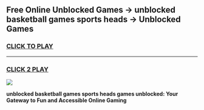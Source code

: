 
## Free Online Unblocked Games → unblocked basketball games sports heads → Unblocked Games
<h3>
<a href="https://premium.freeplayer.one?title=unblocked_basketball_games_sports_heads&ref=21F">CLICK TO PLAY</a></h3>
<hr>

<h3>
<a href="https://premium.freeplayer.one?title=unblocked_basketball_games_sports_heads&ref=21F">CLICK 2 PLAY</a>
  
</h3>

<a href="https://premium.freeplayer.one?title=unblocked_basketball_games_sports_heads&ref=21F/"><img src="https://clearcache.store/games.png"></a>


**unblocked basketball games sports heads games unblocked: Your Gateway to Fun and Accessible Online Gaming**

